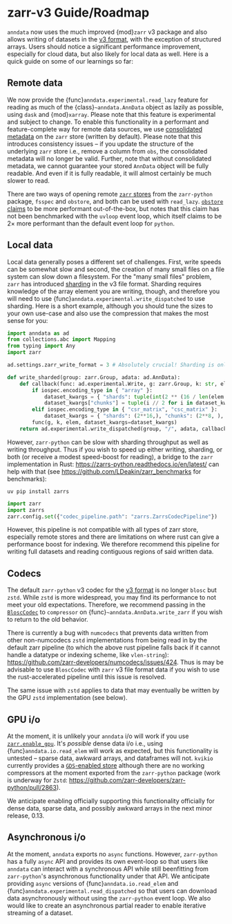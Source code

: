 # zarr-v3 Guide/Roadmap

`anndata` now uses the much improved {mod}`zarr` v3 package and also allows writing of datasets in the [v3 format], with the exception of structured arrays.
Users should notice a significant performance improvement, especially for cloud data, but also likely for local data as well.
Here is a quick guide on some of our learnings so far:

## Remote data

We now provide the {func}`anndata.experimental.read_lazy` feature for reading as much of the {class}`~anndata.AnnData` object as lazily as possible, using `dask` and {mod}`xarray`.
Please note that this feature is experimental and subject to change.
To enable this functionality in a performant and feature-complete way for remote data sources, we use [consolidated metadata] on the `zarr` store (written by default).
Please note that this introduces consistency issues – if you update the structure of the underlying `zarr` store i.e., remove a column from `obs`, the consolidated metadata will no longer be valid.
Further, note that without consolidated metadata, we cannot guarantee your stored `AnnData` object will be fully readable.
And even if it is fully readable, it will almost certainly be much slower to read.

There are two ways of opening remote [`zarr` stores] from the `zarr-python` package, `fsspec` and `obstore`, and both can be used with `read_lazy`.
[`obstore` claims] to be more performant out-of-the-box, but notes that this claim has not been benchmarked with the `uvloop` event loop, which itself claims to be 2× more performant than the default event loop for `python`.

## Local data

Local data generally poses a different set of challenges.
First, write speeds can be somewhat slow and second, the creation of many small files on a file system can slow down a filesystem.
For the "many small files" problem, `zarr` has introduced [sharding] in the v3 file format.
Sharding requires knowledge of the array element you are writing, though, and therefore you will need to use {func}`anndata.experimental.write_dispatched` to use sharding.
Here is a short example, although you should tune the sizes to your own use-case and also use the compression that makes the most sense for you:

```python
import anndata as ad
from collections.abc import Mapping
from typing import Any
import zarr

ad.settings.zarr_write_format = 3 # Absolutely crucial! Sharding is only for the v3 file format!

def write_sharded(group: zarr.Group, adata: ad.AnnData):
    def callback(func: ad.experimental.Write, g: zarr.Group, k: str, elem: ad.typing.RWAble, dataset_kwargs: Mapping[str, Any], iospec: ad.experimental.IOSpec):
        if iospec.encoding_type in { "array" }:
            dataset_kwargs = { "shards": tuple(int(2 ** (16 / len(elem.shape))) for _ in elem.shape), **dataset_kwargs}
            dataset_kwargs["chunks"] = tuple(i // 2 for i in dataset_kwargs["shards"])
        elif iospec.encoding_type in { "csr_matrix", "csc_matrix" }:
            dataset_kwargs = { "shards": (2**16,), "chunks": (2**8, ), **dataset_kwargs }
        func(g, k, elem, dataset_kwargs=dataset_kwargs)
    return ad.experimental.write_dispatched(group, "/", adata, callback=callback)
```

However, `zarr-python` can be slow with sharding throughput as well as writing throughput.
Thus if you wish to speed up either writing, sharding, or both (or receive a modest speed-boost for reading), a bridge to the `zarr` implementation in Rust: https://zarrs-python.readthedocs.io/en/latest/ can help with that (see https://github.com/LDeakin/zarr_benchmarks for benchmarks):

```
uv pip install zarrs
```

```python
import zarr
import zarrs
zarr.config.set({"codec_pipeline.path": "zarrs.ZarrsCodecPipeline"})
```

However, this pipeline is not compatible with all types of zarr store, especially remote stores and there are limitations on where rust can give a performance boost for indexing.
We therefore recommend this pipeline for writing full datasets and reading contiguous regions of said written data.

## Codecs

The default `zarr-python` v3 codec for the [v3 format] is no longer `blosc` but `zstd`.
While `zstd` is more widespread, you may find its performance to not meet your old expectations.
Therefore, we recommend passing in the [`BloscCodec`] to `compressor` on {func}`~anndata.AnnData.write_zarr` if you wish to return to the old behavior.

There is currently a bug with `numcodecs` that prevents data written from other non-numcodecs `zstd` implementations from being read in by the default zarr pipeline (to which the above rust pipeline falls back if it cannot handle a datatype or indexing scheme, like `vlen-string`): https://github.com/zarr-developers/numcodecs/issues/424.
Thus is may be advisable to use `BloscCodec` with `zarr` v3 file format data if you wish to use the rust-accelerated pipeline until this issue is resolved.

The same issue with `zstd` applies to data that may eventually be written by the GPU `zstd` implementation (see below).

## GPU i/o

At the moment, it is unlikely your `anndata` i/o will work if you use [`zarr.enable_gpu`].
It's *possible* dense data i/o i.e., using {func}`anndata.io.read_elem` will work as expected, but this functionality is untested – sparse data, awkward arrays, and dataframes will not.
`kvikio` currently provides a [`GDS`-enabled store] although there are no working compressors at the moment exported from the `zarr-python` package (work is underway for `Zstd`: https://github.com/zarr-developers/zarr-python/pull/2863).

We anticipate enabling officially supporting this functionality officially for dense data, sparse data, and possibly awkward arrays in the next minor release, 0.13.

## Asynchronous i/o

At the moment, `anndata` exports no `async` functions.
However, `zarr-python` has a fully `async` API and provides its own event-loop so that users like `anndata` can interact with a synchronous API while still beenfitting from `zarr-python`'s asynchronous functionality under that API.
We anticipate providing `async` versions of {func}`anndata.io.read_elem` and {func}`anndata.experimental.read_dispatched` so that users can download data asynchronously without using the `zarr-python` event loop.
We also would like to create an asynchronous partial reader to enable iterative streaming of a dataset.


[v3 format]: https://anndata.readthedocs.io/en/stable/generated/anndata.settings.html#anndata.settings.zarr_write_format
[consolidated metadata]: https://zarr.readthedocs.io/en/stable/user-guide/consolidated_metadata.html
[`zarr` stores]: https://zarr.readthedocs.io/en/stable/api/zarr/storage/index.html
[`obstore` claims]: https://developmentseed.org/obstore/latest/performance
[sharding]: https://zarr.readthedocs.io/en/stable/user-guide/performance.html#sharding
[`BloscCodec`]: https://zarr.readthedocs.io/en/stable/api/zarr/codecs/index.html#zarr.codecs.BloscCodec
[`zarr.enable_gpu`]: https://zarr.readthedocs.io/en/stable/user-guide/gpu.html#reading-data-into-device-memory
[`GDS`-enabled store]: https://docs.rapids.ai/api/kvikio/nightly/api/#kvikio.zarr.GDSStore
